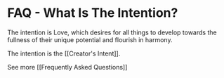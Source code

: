 # FAQ - What Is The Intention?

The intention is Love, which desires for all things to develop towards the fullness of their unique potential and flourish in harmony.  

The intention is the [[Creator's Intent]]. 

See more [[Frequently Asked Questions]]  